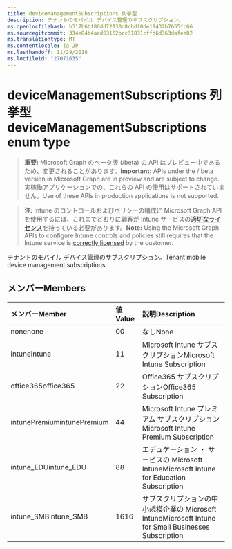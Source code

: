 ```yaml
---
title: deviceManagementSubscriptions 列挙型
description: テナントのモバイル デバイス管理のサブスクリプション。
ms.openlocfilehash: b317b6bf86dd72138d8cbdf0de19432b7655fc66
ms.sourcegitcommit: 334e84b4aed63162bcc31831cffd6d363dafee02
ms.translationtype: MT
ms.contentlocale: ja-JP
ms.lasthandoff: 11/29/2018
ms.locfileid: "27071635"
---
```

# <a name="devicemanagementsubscriptions-enum-type"></a><span data-ttu-id="c9216-103">deviceManagementSubscriptions 列挙型</span><span class="sxs-lookup"><span data-stu-id="c9216-103">deviceManagementSubscriptions enum type</span></span>

> <span data-ttu-id="c9216-104">**重要:** Microsoft Graph のベータ版 (/beta) の API はプレビュー中であるため、変更されることがあります。</span><span class="sxs-lookup"><span data-stu-id="c9216-104">**Important:** APIs under the / beta version in Microsoft Graph are in preview and are subject to change.</span></span> <span data-ttu-id="c9216-105">実稼働アプリケーションでの、これらの API の使用はサポートされていません。</span><span class="sxs-lookup"><span data-stu-id="c9216-105">Use of these APIs in production applications is not supported.</span></span>

> <span data-ttu-id="c9216-106">**注:** Intune のコントロールおよびポリシーの構成に Microsoft Graph API を使用するには、これまでどおりに顧客が Intune サービスの[適切なライセンス](https://go.microsoft.com/fwlink/?linkid=839381)を持っている必要があります。</span><span class="sxs-lookup"><span data-stu-id="c9216-106">**Note:** Using the Microsoft Graph APIs to configure Intune controls and policies still requires that the Intune service is [correctly licensed](https://go.microsoft.com/fwlink/?linkid=839381) by the customer.</span></span>

<span data-ttu-id="c9216-107">テナントのモバイル デバイス管理のサブスクリプション。</span><span class="sxs-lookup"><span data-stu-id="c9216-107">Tenant mobile device management subscriptions.</span></span>
## <a name="members"></a><span data-ttu-id="c9216-108">メンバー</span><span class="sxs-lookup"><span data-stu-id="c9216-108">Members</span></span>
|<span data-ttu-id="c9216-109">メンバー</span><span class="sxs-lookup"><span data-stu-id="c9216-109">Member</span></span>|<span data-ttu-id="c9216-110">値</span><span class="sxs-lookup"><span data-stu-id="c9216-110">Value</span></span>|<span data-ttu-id="c9216-111">説明</span><span class="sxs-lookup"><span data-stu-id="c9216-111">Description</span></span>|
|:---|:---|:---|
|<span data-ttu-id="c9216-112">none</span><span class="sxs-lookup"><span data-stu-id="c9216-112">none</span></span>|<span data-ttu-id="c9216-113">0</span><span class="sxs-lookup"><span data-stu-id="c9216-113">0</span></span>|<span data-ttu-id="c9216-114">なし</span><span class="sxs-lookup"><span data-stu-id="c9216-114">None</span></span>|
|<span data-ttu-id="c9216-115">intune</span><span class="sxs-lookup"><span data-stu-id="c9216-115">intune</span></span>|<span data-ttu-id="c9216-116">1</span><span class="sxs-lookup"><span data-stu-id="c9216-116">1</span></span>|<span data-ttu-id="c9216-117">Microsoft Intune サブスクリプション</span><span class="sxs-lookup"><span data-stu-id="c9216-117">Microsoft Intune Subscription</span></span>|
|<span data-ttu-id="c9216-118">office365</span><span class="sxs-lookup"><span data-stu-id="c9216-118">office365</span></span>|<span data-ttu-id="c9216-119">2</span><span class="sxs-lookup"><span data-stu-id="c9216-119">2</span></span>|<span data-ttu-id="c9216-120">Office365 サブスクリプション</span><span class="sxs-lookup"><span data-stu-id="c9216-120">Office365 Subscription</span></span>|
|<span data-ttu-id="c9216-121">intunePremium</span><span class="sxs-lookup"><span data-stu-id="c9216-121">intunePremium</span></span>|<span data-ttu-id="c9216-122">4</span><span class="sxs-lookup"><span data-stu-id="c9216-122">4</span></span>|<span data-ttu-id="c9216-123">Microsoft Intune プレミアム サブスクリプション</span><span class="sxs-lookup"><span data-stu-id="c9216-123">Microsoft Intune Premium Subscription</span></span>|
|<span data-ttu-id="c9216-124">intune_EDU</span><span class="sxs-lookup"><span data-stu-id="c9216-124">intune_EDU</span></span>|<span data-ttu-id="c9216-125">8</span><span class="sxs-lookup"><span data-stu-id="c9216-125">8</span></span>|<span data-ttu-id="c9216-126">エデュケーション ・ サービスの Microsoft Intune</span><span class="sxs-lookup"><span data-stu-id="c9216-126">Microsoft Intune for Education Subscription</span></span>|
|<span data-ttu-id="c9216-127">intune_SMB</span><span class="sxs-lookup"><span data-stu-id="c9216-127">intune_SMB</span></span>|<span data-ttu-id="c9216-128">16</span><span class="sxs-lookup"><span data-stu-id="c9216-128">16</span></span>|<span data-ttu-id="c9216-129">サブスクリプションの中小規模企業の Microsoft Intune</span><span class="sxs-lookup"><span data-stu-id="c9216-129">Microsoft Intune for Small Businesses Subscription</span></span>|






